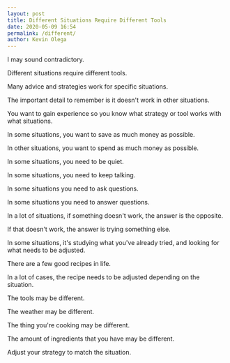 ```yaml
--- 
layout: post 
title: Different Situations Require Different Tools
date: 2020-05-09 16:54
permalink: /different/ 
author: Kevin Olega 
--- 
```

I may sound contradictory.

Different situations require different tools.

Many advice and strategies work for specific situations.

The important detail to remember is it doesn't work in other situations.

You want to gain experience so you know what strategy or tool works with what situations.

In some situations, you want to save as much money as possible.

In other situations, you want to spend as much money as possible.

In some situations, you need to be quiet.

In some situations, you need to keep talking.

In some situations you need to ask questions.

In some situations you need to answer questions.

In a lot of situations, if something doesn't work, the answer is the opposite.

If that doesn't work, the answer is trying something else.

In some situations, it's studying what you've already tried, and looking for what needs to be adjusted.

There are a few good recipes in life.

In a lot of cases, the recipe needs to be adjusted depending on the situation.

The tools may be different.

The weather may be different.

The thing you're cooking may be different.

The amount of ingredients that you have may be different.

Adjust your strategy to match the situation.